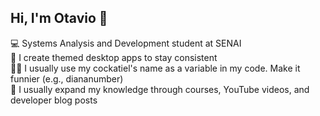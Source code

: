 ## Hi, I'm Otavio 👾

💻 Systems Analysis and Development student at SENAI<br>
🎨 I create themed desktop apps to stay consistent<br>
🐦‍🔥 I usually use my cockatiel's name as a variable in my code. Make it funnier (e.g., diananumber)<br>
📖 I usually expand my knowledge through courses, YouTube videos, and developer blog posts
